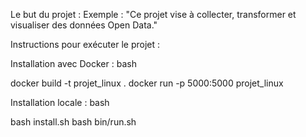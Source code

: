 Le but du projet :
Exemple : "Ce projet vise à collecter, transformer et visualiser des données Open Data."


Instructions pour exécuter le projet :

Installation avec Docker :
bash

docker build -t projet_linux .
docker run -p 5000:5000 projet_linux

Installation locale :
bash

bash install.sh
bash bin/run.sh